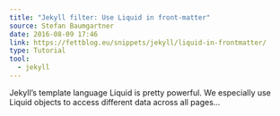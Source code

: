 ```yaml
---
title: "Jekyll filter: Use Liquid in front-matter"
source: Stefan Baumgartner
date: 2016-08-09 17:46
link: https://fettblog.eu/snippets/jekyll/liquid-in-frontmatter/
type: Tutorial
tool:
  - jekyll
---
```

Jekyll’s template language Liquid is pretty powerful. We especially use Liquid objects to access different data across all pages...





